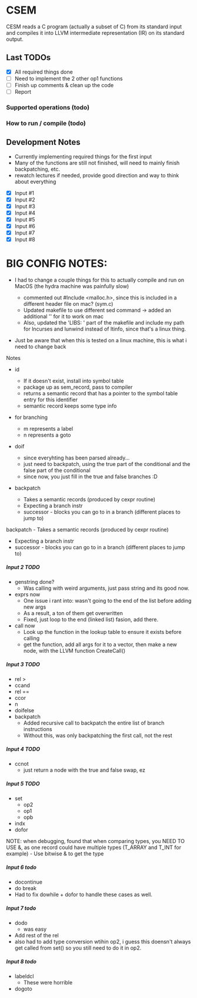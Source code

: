 # CSEM 
CESM reads a C program (actually a subset of C) from its standard input and compiles it into LLVM intermediate representation (IR) on its standard output.


## Last TODOs
- [x] All required things done
- [ ] Need to implement the 2 other op1 functions
- [ ] Finish up comments & clean up the code
- [ ] Report

### Supported operations (todo) 


### How to run / compile (todo) 

## Development Notes
- Currently implementing required things for the first input
- Many of the functions are still not finished, will need to mainly finish backpatching, etc. 
- rewatch lectures if needed, provide good direction and way to think about everything
- [x] Input #1
- [x] Input #2
- [x] Input #3
- [x] Input #4
- [x] Input #5
- [x] Input #6
- [x] Input #7
- [x] Input #8

# BIG CONFIG NOTES: 
- I had to change a couple things for this to actually compile and run on MacOS (the hydra machine was painfully slow) 
    - commented out #Include <malloc.h>, since this is included in a different header file on mac? (sym.c)
    - Updated makefile to use different sed command -> added an additional '' for it to work on mac
    - Also, updated the 'LIBS: ' part of the makefile and include my path for lncurses and lunwind instead of ltinfo, since that's a linux thing.

- Just be aware that when this is tested on a linux machine, this is what i need to change back

Notes
- id
    - If it doesn't exist, install into symbol table
    - package up as sem_record, pass to compiler
    - returns a semantic record that has a pointer to the symbol table entry for this identifier
    - semantic record keeps some type info

- for branching
    - m represents a label
    - n represents a goto

- doif
    - since everyhting has been parsed already...
    - just need to backpatch, using the true part of the conditional and the false part of the conditional 
    - since now, you just fill in the true and false branches :D

- backpatch
    - Takes a semantic records (produced by cexpr routine) 
    - Expecting a branch instr
    - successor - blocks you can go to in a branch (different places to jump to)

 backpatch
    - Takes a semantic records (produced by cexpr routine) 
- Expecting a branch instr
- successor - blocks you can go to in a branch (different places to jump to)



##### Input 2 TODO

- genstring done? 
    - Was calling with weird arguments, just pass string and its good now.
- exprs now
    - One issue i rant into: wasn't going to the end of the list before adding new args
    - As a result, a ton of them get overwritten 
    - Fixed, just loop to the end (linked list) fasion, add there.
- call now 
    - Look up the function in the lookup table to ensure it exists before calling 
    - get the function, add all args for it to a vector, then make a new node, with the LLVM function CreateCall()

##### Input 3 TODO
- rel > 
- ccand 
- rel == 
- ccor 
- n 
- doifelse
- backpatch
    - Added recursive call to backpatch the entire list of branch instructions
    - Without this, was only backpatching the first call, not the rest


##### Input 4 TODO
- ccnot
    - just return a node with the true and false swap, ez

##### Input 5 TODO
- set 
    - op2 
    - op1
    - opb
- indx
- dofor


NOTE: when debugging, found that when comparing types, you NEED TO USE &, as one record could have multiple types (T_ARRAY and T_INT for example) 
    - Use bitwise & to get the type


##### Input 6 todo
- docontinue
- do break
- Had to fix dowhile + dofor to handle these cases as well.


##### Input 7 todo
- dodo
    - was easy
- Add rest of the rel
- also had to add type conversion wtihin op2, i guess this doensn't always get called from set() so you still need to do it in op2.


##### Input 8 todo
- labeldcl
    - These were horrible
- dogoto


